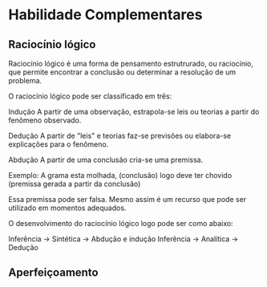 # Habilidade Complementares

## Raciocínio lógico
Raciocínio lógico é uma forma de pensamento estrutrurado, ou raciocínio, que permite encontrar a conclusão ou determinar a resolução de um problema.

O raciocínio lógico pode ser classificado em três:

Indução
A partir de uma observação, estrapola-se leis ou teorias a partir do fenômeno observado.

Dedução
A partir de "leis" e teorias faz-se previsões ou elabora-se explicações para o fenômeno.

Abdução
A partir de uma conclusão cria-se uma premissa.

Exemplo:
A grama esta molhada, (conclusão)
logo deve ter chovido (premissa gerada a partir da conclusão)

Essa premissa pode ser falsa. Mesmo assim é um recurso que pode ser utilizado em momentos adequados.

O desenvolvimento do raciocínio lógico logo pode ser como abaixo:

Inferência -> Sintética -> Abdução e indução
Inferência -> Analítica -> Dedução

## Aperfeiçoamento
